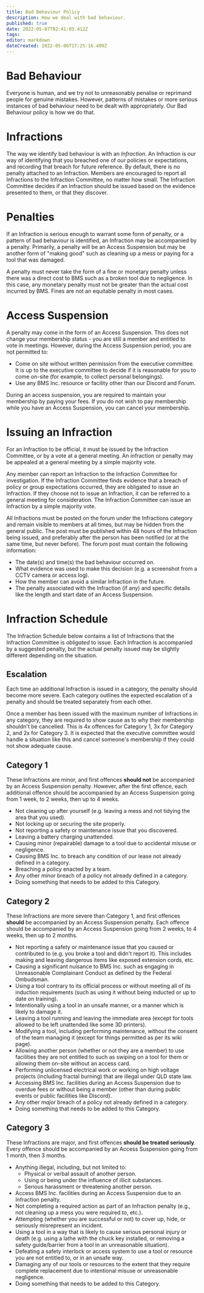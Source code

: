 ```yaml
---
title: Bad Behaviour Policy
description: How we deal with bad behaviour.
published: true
date: 2022-05-07T02:41:03.412Z
tags: 
editor: markdown
dateCreated: 2022-05-06T17:25:16.409Z
---
```


# Bad Behaviour
Everyone is human, and we try not to unreasonably penalise or reprimand people for genuine mistakes. However, patterns of mistakes or more serious instances of bad behaviour need to be dealt with appropriately. Our Bad Behaviour policy is how we do that.

# Infractions
The way we identify bad behaviour is with an *Infraction*. An Infraction is our way of identifying that you breached one of our policies or expectations, and recording that breach for future reference. By default, there is no penalty attached to an Infraction. Members are encouraged to report all Infractions to the Infraction Committee, no matter how small. The Infraction Committee decides if an Infraction should be issued based on the evidence presented to them, or that they discover.

# Penalties
If an Infraction is serious enough to warrant some form of penalty, or a pattern of bad behaviour is identified, an Infraction may be accompanied by a penalty. Primarily, a penalty will be an Access Suspension but may be another form of "making good" such as cleaning up a mess or paying for a tool that was damaged.

A penalty must never take the form of a fine or monetary penalty unless there was a direct cost to BMS such as a broken tool due to negligence. In this case, any monetary penalty must not be greater than the actual cost incurred by BMS. Fines are not an equitable penalty in most cases.

# Access Suspension
A penalty may come in the form of an Access Suspension. This does not change your membership status - you are still a member and entitled to vote in meetings. However, during the Access Suspension period, you are not permitted to:
* Come on site without written permission from the executive committee. It is up to the executive committee to decide if it is reasonable for you to come on-site (for example, to collect personal belongings).
* Use any BMS Inc. resource or facility other than our Discord and Forum.

During an access suspension, you are required to maintain your membership by paying your fees. If you do not wish to pay membership while you have an Access Suspension, you can cancel your membership.

# Issuing an Infraction
For an Infraction to be official, it must be issued by the Infraction Committee, or by a vote at a general meeting. An infraction or penalty may be appealed at a general meeting by a simple majority vote.

Any member can report an Infraction to the Infraction Committee for investigation. If the Infraction Committee finds evidence that a breach of policy or group expectations occurred, they are obligated to issue an Infraction. If they choose not to issue an Infraction, it can be referred to a general meeting for consideration. The Infraction Committee can issue an Infraction by a simple majority vote.

All Infractions must be posted on the forum under the Infractions category and remain visible to members at all times, but may be hidden from the general public. The post must be published within 48 hours of the Infraction being issued, and preferably after the person has been notified (or at the same time, but never before). The forum post must contain the following information:
* The date(s) and time(s) the bad behaviour occurred on.
* What evidence was used to make this decision (e.g. a screenshot from a CCTV camera or access log).
* How the member can avoid a similar Infraction in the future.
* The penalty associated with the Infraction (if any) and specific details like the length and start date of an Access Suspension.

# Infraction Schedule
The Infraction Schedule below contains a list of Infractions that the Infraction Committee is *obligated* to issue. Each Infraction is accompanied by a suggested penalty, but the actual penalty issued may be slightly different depending on the situation.

## Escalation
Each time an additional Infraction is issued in a category, the penalty should become more severe. Each category outlines the expected escalation of a penalty and should be treated separately from each other.

Once a member has been issued with the maximum number of Infractions in any category, they are required to show cause as to why their membership shouldn't be cancelled. This is 4x offences for Category 1, 3x for Category 2, and 2x for Category 3. It is expected that the executive committee would handle a situation like this and cancel someone's membership if they could not show adequate cause.

## Category 1
These Infractions are minor, and first offences **should not** be accompanied by an Access Suspension penalty. However, after the first offence, each additional offence should be accompanied by an Access Suspension going from 1 week, to 2 weeks, then up to 4 weeks.

* Not cleaning up after yourself (e.g. leaving a mess and not tidying the area that you used).
* Not locking up or securing the site properly.
* Not reporting a safety or maintenance issue that you discovered.
* Leaving a battery charging unattended.
* Causing minor (repairable) damage to a tool due to accidental misuse or negligence.
* Causing BMS Inc. to breach any condition of our lease not already defined in a category.
* Breaching a policy enacted by a team.
* Any other *minor* breach of a policy not already defined in a category.
* Doing something that needs to be added to this Category.

## Category 2
These Infractions are more severe than Category 1, and first offences **should** be accompanied by an Access Suspension penalty. Each offence should be accompanied by an Access Suspension going from 2 weeks, to 4 weeks, then up to 2 months.

* Not reporting a safety or maintenance issue that you caused or contributed to (e.g. you broke a tool and didn't report it). This includes making and leaving dangerous items like exposed extension cords, etc.
* Causing a significant nuisance to BMS Inc. such as engaging in Unreasonable Complainant Conduct as defined by the Federal Ombudsman.
* Using a tool contrary to its official process or without meeting all of its induction requirements (such as using it without being inducted or up to date on training).
* Intentionally using a tool in an unsafe manner, or a manner which is likely to damage it.
* Leaving a tool running and leaving the immediate area (except for tools allowed to be left unattended like some 3D printers).
* Modifying a tool, including performing maintenance, without the consent of the team managing it (except for things permitted as per its wiki page).
* Allowing another person (whether or not they are a member) to use facilities they are not entitled to such as swiping on a tool for them or allowing them on-site without an access card.
* Performing unlicensed electrical work or working on high voltage projects (including fractal burning) that are illegal under QLD state law.
* Accessing BMS Inc. facilities during an Access Suspension due to overdue fees or without being a member (other than during public events or public facilities like Discord).
* Any other *major* breach of a policy not already defined in a category.
* Doing something that needs to be added to this Category.

## Category 3
These Infractions are major, and first offences **should be treated seriously**. Every offence should be accompanied by an Access Suspension going from 1 month, then 3 months.

* Anything illegal, including, but not limited to:
	* Physical or verbal assault of another person.
  * Using or being under the influence of illicit substances.
  * Serious harassment or threatening another person.
* Access BMS Inc. facilities during an Access Suspension due to an Infraction penalty.
* Not completing a required action as part of an Infraction penalty (e.g., not cleaning up a mess you were required to, etc.).
* Attempting (whether you are successful or not) to cover up, hide, or seriously misrepresent an incident.
* Using a tool in a way that is likely to cause serious personal injury or death (e.g. using a lathe with the chuck key installed, or removing a safety guide/barrier from a tool in an unreasonable situation).
* Defeating a safety interlock or access system to use a tool or resource you are not entitled to, or in an unsafe way.
* Damaging any of our tools or resources to the extent that they require complete replacement due to intentional misuse or unreasonable negligence.
* Doing something that needs to be added to this Category.
